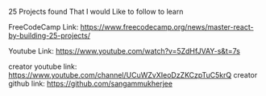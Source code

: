 25 Projects found That I would Like to follow to learn 

FreeCodeCamp Link:  https://www.freecodecamp.org/news/master-react-by-building-25-projects/

Youtube Link:  https://www.youtube.com/watch?v=5ZdHfJVAY-s&t=7s


creator youtube link:  https://www.youtube.com/channel/UCuWZvXIeoDzZKCzpTuC5krQ
creator github link: https://github.com/sangammukherjee
